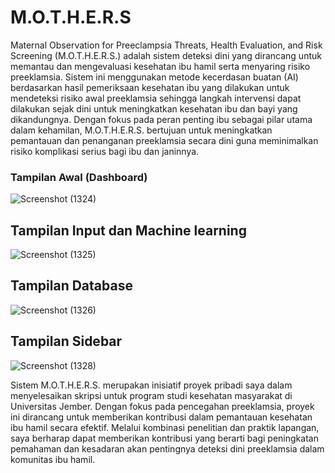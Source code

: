 # M.O.T.H.E.R.S

Maternal Observation for Preeclampsia Threats, Health Evaluation, and Risk Screening (M.O.T.H.E.R.S.) adalah sistem deteksi dini yang dirancang untuk memantau dan mengevaluasi kesehatan ibu hamil serta menyaring risiko preeklamsia. Sistem ini menggunakan metode kecerdasan buatan (AI) berdasarkan hasil pemeriksaan kesehatan ibu yang dilakukan untuk mendeteksi risiko awal preeklamsia sehingga langkah intervensi dapat dilakukan sejak dini untuk meningkatkan kesehatan ibu dan bayi yang dikandungnya. Dengan fokus pada peran penting ibu sebagai pilar utama dalam kehamilan, M.O.T.H.E.R.S. bertujuan untuk meningkatkan pemantauan dan penanganan preeklamsia secara dini guna meminimalkan risiko komplikasi serius bagi ibu dan janinnya.

### Tampilan Awal (Dashboard)
![Screenshot (1324)](https://github.com/GoofyzHealth/MOTHERS-Maternal-Observation-for-Preeclampsia-Threats-Health-Evaluation-and-Risk-Screening/assets/129243293/ae8c15dc-db5a-4ab2-9cc3-b6da063d9598)

## Tampilan Input dan Machine learning
![Screenshot (1325)](https://github.com/GoofyzHealth/MOTHERS-Maternal-Observation-for-Preeclampsia-Threats-Health-Evaluation-and-Risk-Screening/assets/129243293/0685b362-82f6-4eae-8b12-b290b6a1a1c2)

## Tampilan Database
![Screenshot (1326)](https://github.com/GoofyzHealth/MOTHERS-Maternal-Observation-for-Preeclampsia-Threats-Health-Evaluation-and-Risk-Screening/assets/129243293/86314378-dc9c-49fa-99eb-14b3c7103cab)

## Tampilan Sidebar
![Screenshot (1328)](https://github.com/GoofyzHealth/MOTHERS-Maternal-Observation-for-Preeclampsia-Threats-Health-Evaluation-and-Risk-Screening/assets/129243293/73b2f5a5-acd9-4dd5-8ef9-eb0638cc596c)

Sistem M.O.T.H.E.R.S. merupakan inisiatif proyek pribadi saya dalam menyelesaikan skripsi untuk program studi kesehatan masyarakat di Universitas Jember. Dengan fokus pada pencegahan preeklamsia, proyek ini dirancang untuk memberikan kontribusi dalam pemantauan kesehatan ibu hamil secara efektif. Melalui kombinasi penelitian dan praktik lapangan, saya berharap dapat memberikan kontribusi yang berarti bagi peningkatan pemahaman dan kesadaran akan pentingnya deteksi dini preeklamsia dalam komunitas ibu hamil.
